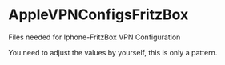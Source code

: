 # AppleVPNConfigsFritzBox
Files needed for Iphone-FritzBox VPN Configuration

You need to adjust the values by yourself, this is only a pattern.
